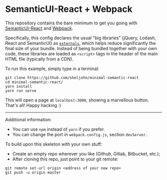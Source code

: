 # SemanticUI-React + Webpack

This repository contains the bare minimum to get you going with [SemanticUI-React](https://react.semantic-ui.com) and [Webpack](https://webpack.js.org/).

Specifically, this config declares the usual "big libraries" (jQuery, Lodash, React and SemanticUI) as [`externals`](https://webpack.js.org/configuration/externals/), which helps reduce significantly the final size of your bundle. Instead of being bundled together with your own code, these libraries are loaded as `<script>` tags in the header of the main HTML file (typically from a CDN).

To run this example, simply type in a terminal:
```
git clone https://github.com/sheljohn/minimal-semantic-react
cd minimal-semantic-react/
yarn install
yarn run serve
```

This will open a page at `localhost:3000`, showing a marvellous button. 
That's all! Happy hacking :) 

---

Additional information:

 - You can use `npm` instead of `yarn` if you prefer.
 - You can change the port in `webpack.config.js`, section `devServer`.

To build upon this skeleton with your own stuff:

 - Create an empty repo wherever you like (Github, Gitlab, Bitbucket, etc.);
 - After cloning this repo, just point to your git remote:
```
git remote set-url origin <address of your new repo>
git push -u origin master
```
